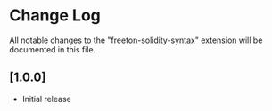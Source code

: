 # Change Log

All notable changes to the "freeton-solidity-syntax" extension will be documented in this file.

## [1.0.0]

- Initial release